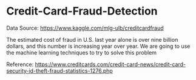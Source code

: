# Credit-Card-Fraud-Detection

Data Source: https://www.kaggle.com/mlg-ulb/creditcardfraud


The estimated cost of fraud in U.S. last year alone is over nine billion dollars, and this number is increasing year over year. We are going to use the machine learning techniques to try to solve this problem

Reference: https://www.creditcards.com/credit-card-news/credit-card-security-id-theft-fraud-statistics-1276.php

